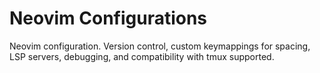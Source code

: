 # Neovim Configurations

Neovim configuration. Version control, custom keymappings for spacing, LSP servers, debugging, and compatibility with tmux supported.
